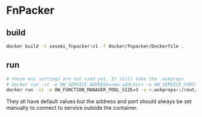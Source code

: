 # FnPacker

## build

```sh
docker build -t sesemi_fnpacker:v1 -f docker/fnpacker/Dockerfile .
```

## run

```sh
# these env settings are not used yet. It still take the .wskprops
# docker run -it -e OW_SERVICE_ADDRESS=<ow-address> -e OW_SERVICE_PORT=<ow-port> -e OW_SERVICE_AUTH=<ow-auch> -e OW_FUNCTION_MANAGER_POOL_SIZE=3 --name fnpacker --net host sesemifnpacker:v1 /fnpacker -port 7322
docker run -it -e OW_FUNCTION_MANAGER_POOL_SIZE=3 -v <.wskprops>:/root/.wskprops --name fnpacker --net host sesemi_fnpacker:v1 /fnpacker -port 7310
```

They all have default values but the address and port should always be set manually to connect to service outside the container.
